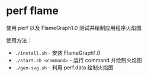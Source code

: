 # perf flame

使用 perf 以及 FlameGraph1.0 测试并绘制应用程序火焰图

使用方法：

* `./install.sh` - 安装 FlameGraph1.0
* `./start.sh <command>` - 运行 command 并绘制火焰图
* `./gen-svg.sh` - 利用 perf.data 绘制火焰图